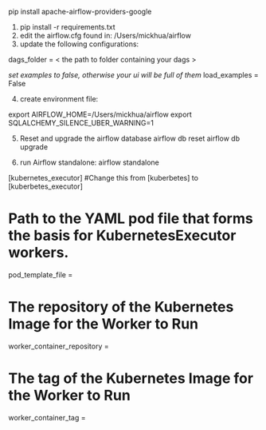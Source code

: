 

pip install apache-airflow-providers-google

1. pip install -r requirements.txt
2. edit the airflow.cfg found in: /Users/mickhua/airflow
3. update the following configurations:

dags_folder = < the path to folder containing your dags >

*set examples to false, otherwise your ui will be full of them*
load_examples = False

4. create environment file:

export AIRFLOW_HOME=/Users/mickhua/airflow
export SQLALCHEMY_SILENCE_UBER_WARNING=1


5. Reset and upgrade the airflow database
airflow db reset
airflow db upgrade


6. run Airflow standalone:
airflow standalone





[kubernetes_executor] #Change this from [kuberbetes] to [kuberbetes_executor]
# Path to the YAML pod file that forms the basis for KubernetesExecutor workers.
pod_template_file =

# The repository of the Kubernetes Image for the Worker to Run
worker_container_repository =

# The tag of the Kubernetes Image for the Worker to Run
worker_container_tag =